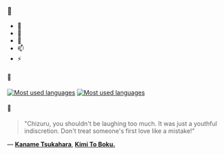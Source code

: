 ### 👋

- 🔭
- 🌱
- 💬
- 📫
- ⚡

#### 🧏

[![Most used languages](https://github-readme-stats-aynah.vercel.app/api/top-langs/?username=aynh&theme=solarized-dark&langs_count=6&layout=compact&hide_title=true)](https://github.com/anuraghazra/github-readme-stats#gh-dark-mode-only)
[![Most used languages](https://github-readme-stats-aynah.vercel.app/api/top-langs/?username=aynh&theme=solarized-light&langs_count=6&layout=compact&hide_title=true)](https://github.com/anuraghazra/github-readme-stats#gh-light-mode-only)

#### 💬

> "Chizuru, you shouldn't be laughing too much. It was just a youthful indiscretion. Don't treat someone's first love like a mistake!"

&mdash; [**Kaname Tsukahara**](https://myanimelist.net/character.php?q=Kaname%20Tsukahara&cat=character), [**Kimi To Boku.**](https://myanimelist.net/search/all?q=Kimi%20To%20Boku.&cat=all)

